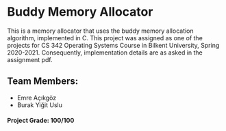 # Buddy Memory Allocator

This is a memory allocator that uses the buddy memory allocation algorithm, implemented in C. 
This project was assigned as one of the projects for CS 342 Operating Systems Course in Bilkent University, Spring 2020-2021.
Consequently, implementation details are as asked in the assignment pdf.

## Team Members:
* Emre Açıkgöz
* Burak Yiğit Uslu

#### Project Grade: 100/100
